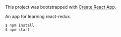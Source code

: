 This project was bootstrapped with [Create React App](https://github.com/facebookincubator/create-react-app).

An app for learning react-redux.

`$ npm install`    
`$ npm start`
